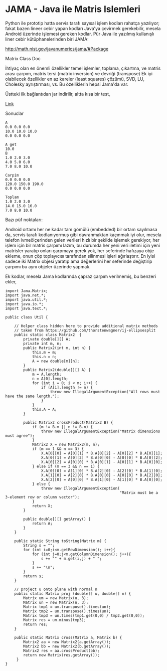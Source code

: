# JAMA - Java ile Matris Islemleri

Python ile prototip hatta servis tarafı sayısal işlem kodları rahatça
yazılıyor; fakat bazen lineer cebir yapan kodları Java'ya çevirmek
gerekebilir, mesela Android üzerinde işlemesi gereken kodlar. Pür Java
ile yazılmış kullanışlı liner cebir kütüphanelerinden biri JAMA:

http://math.nist.gov/javanumerics/jama/#Package

Matrix Class Doc

İhtiyaç olan en önemli özellikler temel işlemler, toplama, çıkartma,
ve matris arası çarpım, matris tersi (matrix inversion) ve devriği
(transpose) Ek iyi olabilecek özellikler en az kareler (least squares)
çözümü, SVD, LU, Cholesky ayrıştırması, vs. Bu özelliklerin hepsi
Jama'da var.

Üstteki ilk bağlantıdan jar indirilir, altta kısa bir test,

[Link](jama1.txt)

Sonuclar

```
A
0.0 0.0 0.0 
10.0 10.0 10.0 
0.0 0.0 0.0 

A get
10.0
B
1.0 2.0 3.0 
4.0 5.0 6.0 
7.0 8.0 10.0 

Carpim
0.0 0.0 0.0 
120.0 150.0 190.0 
0.0 0.0 0.0 

Toplam
1.0 2.0 3.0 
14.0 15.0 16.0 
7.0 8.0 10.0 
```

Bazı püf noktaları:

Android ortamı her ne kadar tam gömülü (embedded) bir ortam sayılmasa
da, servis tarafı kodlanıyormuş gibi davranmaktan kaçınmak iyi olur,
mesela telefon ivmeölçerinden gelen verileri hızlı bir şekilde işlemek
gerekiyor, her işlem için bir matris çarpımı lazım, bu durumda her
yeni veri iletimi için yeni matrisler yaratıp onları çarpmaya gerek
yok, her seferinde hafızaya obje ekleme, onun çöp toplayıcısı
tarafından silinmesi işleri ağırlaştırır. En iyisi sadece iki Matrix
objesi yaratıp ama değerlerini her seferinde değiştirip çarpımı bu
aynı objeler üzerinde yapmak.

Ek kodlar, mesela Jama kodlarında çapraz çarpım verilmemiş, bu benzeri
ekler,

```
import Jama.Matrix;
import java.net.*;
import java.util.*;
import java.io.*;
import java.text.*;

public class Util {

    // Helper class hidden here to provide additional matrix methods
    // taken from https://github.com/thorstenwagner/ij-ellipsesplit
    public static class Matrix2  {
        private double[][] A;
        private int m, n;
        public Matrix2(int m, int n) {
            this.m = m;
            this.n = n;
            A = new double[m][n];
        }
        public Matrix2(double[][] A) {
            m = A.length;
            n = A[0].length;
            for (int i = 0; i < m; i++) {
                if (A[i].length != n) {
                    throw new IllegalArgumentException("All rows must have the same length.");
                }
            }
            this.A = A;
        }

        public Matrix2 crossProduct(Matrix2 B) {
            if (m != B.m || n != B.n) {
                throw new IllegalArgumentException("Matrix dimensions must agree");
            }
            Matrix2 X = new Matrix2(m, n);
            if (m == 1 && n == 3) {
                X.A[0][0] = A[0][1] * B.A[0][2] - A[0][2] * B.A[0][1];
                X.A[0][1] = A[0][2] * B.A[0][0] - A[0][0] * B.A[0][2];
                X.A[0][2] = A[0][0] * B.A[0][1] - A[0][1] * B.A[0][0];
            } else if (m == 3 && n == 1) {
                X.A[0][0] = A[1][0] * B.A[2][0] - A[2][0] * B.A[1][0];
                X.A[1][0] = A[2][0] * B.A[0][0] - A[0][0] * B.A[2][0];
                X.A[2][0] = A[0][0] * B.A[1][0] - A[1][0] * B.A[0][0];
            } else {
                throw new IllegalArgumentException(
                                                   "Matrix must be a 3-element row or column vector");
            }
            return X;
        }

        public double[][] getArray() {
            return A;
        }
    }

    public static String toString(Matrix m) {
        String s = "";
        for (int i=0;i<m.getRowDimension(); i++){
            for (int j=0;j<m.getColumnDimension(); j++){
                s += "" + m.get(i,j) + " ";
            }
            s += "\n";
        }
        return s;
    }

    // project u onto plane with normal n
    public static Matrix proj (double[] u, double[] n) {
        Matrix um = new Matrix(u, 3);
        Matrix un = new Matrix(n, 3);
        Matrix tmp1 = um.transpose().times(un);
        Matrix tmp2 = un.transpose().times(un);
        Matrix tmp3 = un.times(tmp1.get(0,0) / tmp2.get(0,0));
        Matrix res = um.minus(tmp3);
        return res;
    }

    public static Matrix cross(Matrix a, Matrix b) {
        Matrix2 aa = new Matrix2(a.getArray());
        Matrix2 bb = new Matrix2(b.getArray());
        Matrix2 res = aa.crossProduct(bb);
        return new Matrix(res.getArray());
     }
}
```








